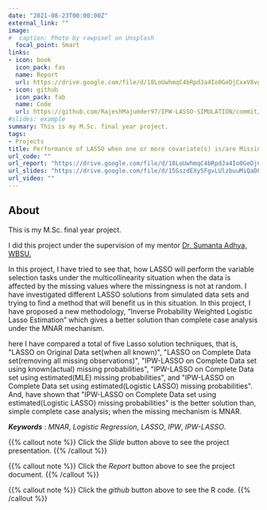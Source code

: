 ```yaml
---
date: "2021-08-23T00:00:00Z"
external_link: ""
image:
#  caption: Photo by rawpixel on Unsplash
  focal_point: Smart
links:
- icon: book
  icon_pack: fas 
  name: Report
  url: https://drive.google.com/file/d/18LoUwhmqC4bRpdJa4Io0GeDjCxxV8vgW/view?usp=sharing  
- icon: github
  icon_pack: fab
  name: Code
  url: https://github.com/RajeshMajumder97/IPW-LASSO-SIMULATION/commit/ebc82a58c8739b3a8768add5371d3be5a07d9d21
#slides: example
summary: This is my M.Sc. final year project.
tags:
- Projects
title: Performance of LASSO when one or more covariate(s) is/are Missing Not at Random(MNAR)
url_code: ""
url_report: "https://drive.google.com/file/d/18LoUwhmqC4bRpdJa4Io0GeDjCxxV8vgW/view?usp=sharing"
url_slides: "https://drive.google.com/file/d/15GszdEXy5FgvLUlzbuuMiQaDFB38_gqE/view?usp=sharing"
url_video: ""
---
```


## About ##

This is my M.Sc. final year project.

I did this project under the supervision of my mentor [Dr. Sumanta Adhya, WBSU.](https://www.wbsu.ac.in/faculty/dr-sumanta-adhya/)

In this project, I have tried to see that, how LASSO will perform the variable selection tasks under the multicollinearity situation when the data is affected by the missing values where the missingness is not at random. I have investigated different LASSO solutions from simulated data sets and trying to find a method that will benefit us in this situation. In this project, I have proposed a new methodology, “Inverse Probability Weighted Logistic Lasso Estimation” which gives a better solution than complete case analysis under the MNAR mechanism.

here I have compared a total of five Lasso solution techniques, that is, "LASSO on Original Data set(when all known)", "LASSO on Complete Data set(removing all missing observations)", "IPW-LASSO on Complete Data set using known(actual) missing probabilities", "IPW-LASSO on Complete Data set using estimated(MLE) missing probabilities", and "IPW-LASSO on Complete Data set using estimated(Logistic LASSO) missing probabilities". And, have shown that "IPW-LASSO on Complete Data set using estimated(Logistic LASSO) missing probabilities" is the better solution than, simple complete case analysis; when the missing mechanism is MNAR.

***Keywords*** : *MNAR*, *Logistic Regression*, *LASSO*, *IPW*, *IPW-LASSO*.

{{% callout note %}}
Click the *Slide* button above to see the project presentation.
{{% /callout %}}

{{% callout note %}}
Click the *Report* button above to see the project document.
{{% /callout %}}

{{% callout note %}}
Click the *github* button above to see the R code.
{{% /callout %}}
